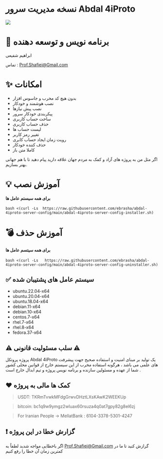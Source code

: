 # نسخه مدیریت سرور  Abdal 4iProto
![](https://raw.githubusercontent.com/ebrasha/abdal-4iproto-server-config/main/shot.jpg)

# 🤵 برنامه نویس و توسعه دهنده
ابراهیم شفیعی

تماس :  Prof.Shafiei@Gmail.com

# ✨ امکانات 
- بدون هیچ کد مخرب و جاسوس افزار
- نصب هوشمند و خودکار
- نصب پیش نیازها
- پیکربندی خودکار سرور
- ساخت حساب کاربری
- حذف حساب کاربری
- لیست حساب ها
- تغییر رمز کاربر
- رویت زمان ایجاد حساب کابری
- حذف کننده خودکار
- کاملا متن باز


اگر مثل من به پروژه های آزاد و کمک به مردم جهان علاقه دارید پیام دهید تا با هم جهانی بهتر بسازیم.



# 💡 آموزش نصب

####  برای همه سیستم عامل ها 
```
bash <(curl -Ls  https://raw.githubusercontent.com/ebrasha/abdal-4iproto-server-config/main/abdal-4iproto-server-config-installer.sh)
```


# 💣 آموزش حذف

#### برای همه سیتسم عامل ها 

```
bash <(curl -Ls   https://raw.githubusercontent.com/ebrasha/abdal-4iproto-server-config/main/abdal-4iproto-server-config-uninstaller.sh)
```

## ✅  سیستم عامل های پشتیبان شده

- ubuntu.22.04-x64
- ubuntu.20.04-x64
- ubuntu.18.04-x64
- debian.11-x64
- debian.10-x64
- centos.7-x64
- rhel.7-x64
- rhel.8-x64
- fedora.37-x64
 
 
 ## ⚠️ سلب مسئولیت قانونی ⚠️

پروژه پروتکل Abdal 4iProto یک تولید بر مبنای امنیت و استفاده صحیح جهت پیشرفت های علمی می باشد ، هرگونه استفاده مخرب از این سیستم خارج از قوانین محلی کشور شما از عهده و مسئولین سازنده و برنامه نویس پروژه و تیم ابدال خارج است . 

## ❤️ کمک ها مالی به پروژه 

> USDT:      TKRmTvwkMFdgGrwvDHztLXsKAwK2WEEKUp

> bitcoin:   bc1q9w9ymgz2wluax60rsuza4q0at7gpy82g8el6zj

> For Iranian People -> MellatBank : 6104-3378-5301-4247

## ❗ گزارش خطا در این پروژه 

 اگر باخطایی مواجه شدید لطفاً به Prof.Shafiei@Gmail.com گرازش کنید تا ما در کمترین زمان آن خطا را رفع کنیم


